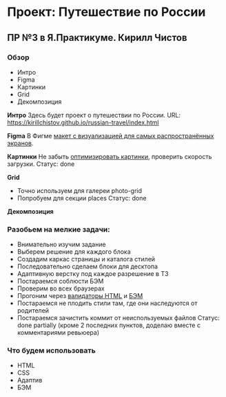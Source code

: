 # Проект: Путешествие по России
## ПР №3 в Я.Практикуме. Кирилл Чистов
### Обзор
* Интро
* Figma
* Картинки
* Grid
* Декомпозиция

**Интро**
Здесь будет проект о путешествии по России.
URL: https://kirillchistov.github.io/russian-travel/index.html

**Figma**
 В Фигме [макет с визуализацией для самых распространённых экранов](https://www.figma.com/file/5S2WSbEFL6awjVWJ0NWL8Q/Sprint-3_-Russia-_-desktop-mobile?node-id=28503%3A0).


**Картинки**
Не забыть [оптимизировать картинки](https://tinypng.com/), проверить скорость загрузки. 
Статус: done

**Grid**
- Точно используем для галереи photo-grid 
- Попробуем для секции places
Статус: done

**Декомпозиция**
### Разобьем на мелкие задачи:
- Внимательно изучим задание
- Выберем решение для каждого блока
- Создадим каркас страницы и каталога стилей
- Последовательно сделаем блоки для десктопа
- Адаптивную верстку под каждое разрешение в ТЗ
- Постараемся соблюсти БЭМ
- Проверим во всех браузерах
- Прогоним через [валидаторы HTML](https://validator.w3.org/nu/#file) и [БЭМ](https://nglazov.github.io/bem-validator-page/)
- Постараемся не плодить стили там, где они наследуются от родителей
- Постараемся зачистить коммит от неиспользуемых файлов
Статус: done partially (кроме 2 последних пунктов, доделаю вместе с комментариями ревьюера)

### Что будем использовать
- HTML
- CSS
- Адаптив
- БЭМ